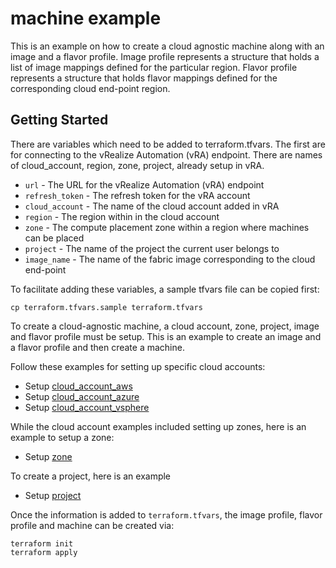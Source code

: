 # machine example

This is an example on how to create a cloud agnostic machine along with an image and a flavor profile.
Image profile represents a structure that holds a list of image mappings defined for the particular region.
Flavor profile represents a structure that holds flavor mappings defined for the corresponding cloud end-point region.

## Getting Started

There are variables which need to be added to terraform.tfvars. The first are for connecting to the vRealize Automation (vRA) endpoint. There are names of cloud_account, region, zone, project, already setup in vRA.

* `url` - The URL for the vRealize Automation (vRA) endpoint
* `refresh_token` - The refresh token for the vRA account
* `cloud_account` - The name of the cloud account added in vRA
* `region` - The region within in the cloud account
* `zone` - The compute placement zone within a region where machines can be placed
* `project` - The name of the project the current user belongs to
* `image_name` - The name of the fabric image corresponding to the cloud end-point

To facilitate adding these variables, a sample tfvars file can be copied first:
```shell
cp terraform.tfvars.sample terraform.tfvars
```

To create a cloud-agnostic machine, a cloud account, zone, project, image and flavor profile must be setup. This is an example to create an image and a flavor profile and then create a machine.

Follow these examples for setting up specific cloud accounts:

* Setup [cloud\_account\_aws](examples/cloud_account_aws/README.md)
* Setup [cloud\_account\_azure](examples/cloud_account_azure/README.md)
* Setup [cloud\_account\_vsphere](examples/cloud_account_vsphere/README.md)

While the cloud account examples included setting up zones, here is an example
to setup a zone:

* Setup [zone](examples/zone/README.md)

To create a project, here is an example

* Setup [project](examples/project/README.md)

Once the information is added to `terraform.tfvars`, the image profile, flavor profile and machine can be created via:

```shell
terraform init
terraform apply
```
